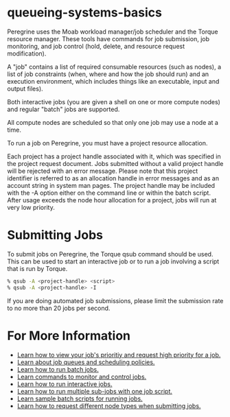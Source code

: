 # queueing-systems-basics

Peregrine uses the Moab workload manager/job scheduler and the Torque resource manager. These tools have commands for job submission, job monitoring, and job control (hold, delete, and resource request modification).

A "job" contains a list of required consumable resources (such as nodes), a list of job constraints (when, where and how the job should run) and an execution environment, which includes things like an executable, input and output files).

Both interactive jobs (you are given a shell on one or more compute nodes) and regular "batch" jobs are supported.

All compute nodes are scheduled so that only one job may use a node at a time.

To run a job on Peregrine, you must have a project resource allocation.

Each project has a project handle associated with it, which was specified in the project request document. Jobs submitted without a valid project handle will be rejected with an error message.  Please note that this project identifier is referred to as an allocation handle in error messages and as an account string in system man pages.  The project handle may be included with the -A option either on the command line or within the batch script.  After usage exceeds the node hour allocation for a project, jobs will run at very low priority.


# Submitting Jobs
To submit jobs on Peregrine, the Torque qsub command should be used. This can be used to start an interactive job or to run a job involving a script that is run by Torque.

```bash
% qsub -A <project-handle> <script>
% qsub -A <project-handle> -I
```
If you are doing automated job submissions, please limit the submission rate to no more than 20 jobs per second.

# For More Information


* [Learn how to view your job's prioritiy and request high priority for a job.](..hpc-training/queueing-systems-basics/job-priorities.md)
* [Learn about job queues and scheduling policies.](..hpc-training/queueing-systems-basics/job-queues.md)
* [Learn how to run batch jobs.](..hpc-training/queueing-systems-basics/batch-jobs.md)
* [Learn commands to monitor and control jobs.](hpc-training/queueing-systems-basics/monitor-jobs.md)
* [Learn how to run interactive jobs.](hpc-training/queueing-systems-basics/running-interactive-jobs.md)
* [Learn how to run multiple sub-jobs with one job script.](hpc-training/queueing-systems-basics/multiple-sub-jobs.md)
* [Learn sample batch scripts for running jobs.](hpc-training/queueing-systems-basics/sample-batch-scripts.md)
* [Learn how to request different node types when submitting jobs.](hpc-training/queueing-systems-basics/request-different-node-type.md)
